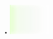 - ![](https://raw.githubusercontent.com/cybercongress/prism/img-upload/components/1-molecules/saber+ion/display/1-sided.png)